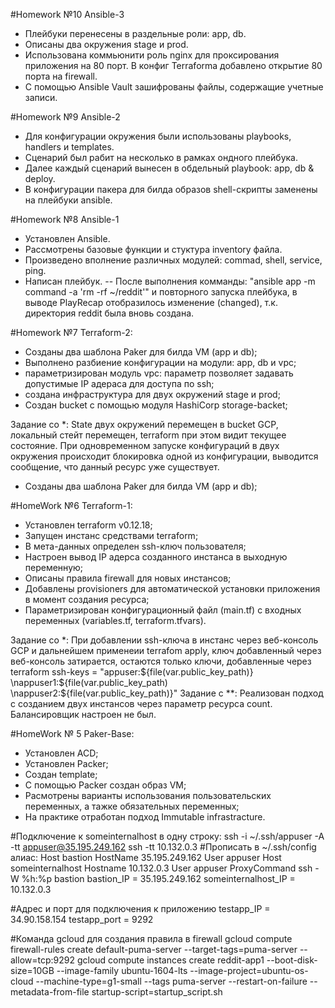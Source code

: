 #Homework №10 Ansible-3
- Плейбуки перенесены в раздельные роли: app, db.
- Описаны два окружения stage и prod.
- Использована коммьюнити роль nginx для проксирования приложения на 80 порт.
В конфиг Terraforma добавлено открытие 80 порта на firewall.
- C помощью Ansible Vault зашифрованы файлы, содержащие учетные записи.

#Homework №9 Ansible-2
- Для конфигурации окружения были использованы playbooks, handlers и templates.
- Сценарий был рабит на несколько в рамках ондного плейбука.
- Далее каждый сценарий вынесен в обдельный playbook: app, db & deploy.
- В конфигурации пакера для билда образов shell-скрипты заменены на плейбуки ansible.

#Homework №8 Ansible-1
- Установлен Ansible.
- Рассмотрены базовые функции и стуктура inventory файла.
- Произведено вполнение различных модулей: commad, shell, service, ping.
- Написан плейбук.
-- После выполнения комманды: "ansible app -m command -a 'rm -rf ~/reddit'" и повторного запуска плейбука,
 в выводе PlayRecap отобразилось изменение (changed), т.к. директория reddit была вновь создана.

#Homework №7 Terraform-2:
- Созданы два шаблона Paker для билда VM (app и db);
- Выполнено разбиение конфигурации на модули: app, db и vpc;
- параметризирован модуль vpc: параметр позволяет задавать допустимые IP адераса для доступа по ssh;
- создана инфраструктура для двух окружений stage и prod;
- Создан bucket c помощью модуля HashiCorp storage-backet;

Задание со *:
  State двух окружений перемещен в bucket GCP, локальный стейт перемещен,
terraform при этом видит текущее состояние.
  При одновременном запуске конфигураций в двух окружения происходит блокировка одной из конфигурации,
выводится сообщение, что данный ресурс уже существует.
- Созданы два шаблона Paker для билда VM (app и db);

#HomeWork №6 Terraform-1:

- Установлен terraform v0.12.18;
- Запущен инстанс средствами terraform;
- В мета-данных определен ssh-ключ пользователя;
- Настроен вывод IP адерса созданного инстанса в выходную переменную;
- Описаны правила  firewall для новых инстансов;
- Добавлены provisioners для автоматической установки приложения в момент создания ресурса;
- Параметризирован конфигурационный файл (main.tf) с входных переменных (variables.tf, terraform.tfvars).

Задание со *:
При добавлении ssh-ключа в инстанс через веб-консоль GCP и дальнейшем применеии terrafom apply,
ключ добавленный через веб-консоль затирается, остаются только ключи, добавленные через terraform
 ssh-keys = "appuser:${file(var.public_key_path)} \nappuser1:${file(var.public_key_path)
 \nappuser2:${file(var.public_key_path)}"
Задание с **:
Реализован подход с созданием двух инстансов через параметр ресурса count.
Балансировщик настроен не был.

#HomeWork № 5 Paker-Base:

- Установлен ACD;
- Установлен Packer;
- Создан template;
- С помощью Packer создан образ VM;
- Расмотрены варианты использования пользовательских переменных,
а тажке обязательных переменных;
- На практике отработан подход Immutable infrastracture.

#Подключение к someinternalhost в одну строку:
ssh -i ~/.ssh/appuser -A -tt  appuser@35.195.249.162 ssh -tt 10.132.0.3
#Прописать в ~/.ssh/config алиас:
Host bastion
	HostName 35.195.249.162
	User appuser
Host someinternalhost
	Hostname 10.132.0.3
	User appuser
	ProxyCommand ssh -W %h:%p bastion
bastion_IP = 35.195.249.162
someinternalhost_IP = 10.132.0.3

#Адрес и порт для подключения к приложению
testapp_IP = 34.90.158.154
testapp_port = 9292

#Команда gcloud для создания правила в firewall
gcloud compute firewall-rules create default-puma-server --target-tags=puma-server --allow=tcp:9292
gcloud compute instances create reddit-app1  --boot-disk-size=10GB   --image-family ubuntu-1604-lts   --image-project=ubuntu-os-cloud   --machine-type=g1-small   --tags puma-server   --restart-on-failure --metadata-from-file startup-script=startup_script.sh

